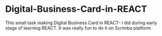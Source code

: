 # Digital-Business-Card-in-REACT
This small task making Digital Business Card in REACT-  I did during early stage of learning REACT. It was really fun to do it on Scrimba platform
